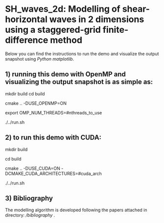 # SH_waves_2d: Modelling of shear-horizontal waves in 2 dimensions using a staggered-grid finite-difference method

Below you can find the instructions to run the demo and visualize the output snapshot using *Python matplotlib*.

## 1) running this demo with OpenMP and visualizing the output snapshot is as simple as:
  mkdir build
  cd build

  cmake .. -DUSE_OPENMP=ON
  
  export OMP_NUM_THREADS=#nthreads_to_use
  
  ./../run.sh

## 2) to run this demo with CUDA:
  mkdir build

  cd build
  
  cmake .. -DUSE_CUDA=ON -DCMAKE_CUDA_ARCHITECTURES=#cuda_arch
  
  ./../run.sh

## 3) Bibliography
The modelling algorithm is developed following the papers attached in directory: */bibliography* .
